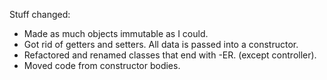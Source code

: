 Stuff changed:

- Made as much objects immutable as I could.
- Got rid of getters and setters. All data is passed into a constructor.
- Refactored and renamed classes that end with -ER. (except controller).
- Moved code from constructor bodies.
